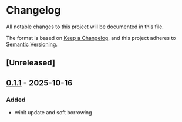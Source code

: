 # Changelog

All notable changes to this project will be documented in this file.

The format is based on [Keep a Changelog](https://keepachangelog.com/en/1.0.0/),
and this project adheres to [Semantic Versioning](https://semver.org/spec/v2.0.0.html).

## [Unreleased]

## [0.1.1](https://github.com/remotia/remotia/compare/remotia-core-renderers-v0.1.0...remotia-core-renderers-v0.1.1) - 2025-10-16

### Added

- winit update and soft borrowing
